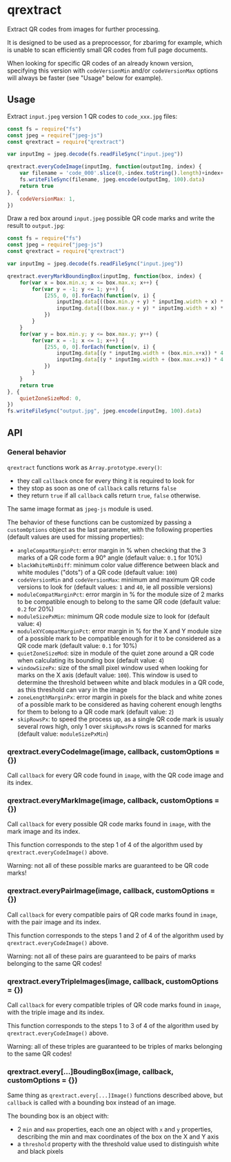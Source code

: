 # qrextract

Extract QR codes from images for further processing.

It is designed to be used as a preprocessor, for zbarimg for example, which is unable to scan efficiently small QR codes from full page documents.

When looking for specific QR codes of an already known version, specifying this version with `codeVersionMin` and/or `codeVersionMax` options will always be faster (see "Usage" below for example).

## Usage

Extract `input.jpeg` version 1 QR codes to `code_xxx.jpg` files:

```js
const fs = require("fs")
const jpeg = require("jpeg-js")
const qrextract = require("qrextract")

var inputImg = jpeg.decode(fs.readFileSync("input.jpeg"))

qrextract.everyCodeImage(inputImg, function(outputImg, index) {
	var filename = 'code_000'.slice(0,-index.toString().length)+index+'.jpg'
	fs.writeFileSync(filename, jpeg.encode(outputImg, 100).data)
	return true
}, {
	codeVersionMax: 1,
})
```

Draw a red box around `input.jpeg` possible QR code marks and write the result to `output.jpg`:

```js
const fs = require("fs")
const jpeg = require("jpeg-js")
const qrextract = require("qrextract")

var inputImg = jpeg.decode(fs.readFileSync("input.jpeg"))

qrextract.everyMarkBoundingBox(inputImg, function(box, index) {
	for(var x = box.min.x; x <= box.max.x; x++) {
		for(var y = -1; y <= 1; y++) {
			[255, 0, 0].forEach(function(v, i) {
				inputImg.data[((box.min.y + y) * inputImg.width + x) * 4 + i] = v
				inputImg.data[((box.max.y + y) * inputImg.width + x) * 4 + i] = v
			})
		}
	}
	for(var y = box.min.y; y <= box.max.y; y++) {
		for(var x = -1; x <= 1; x++) {
			[255, 0, 0].forEach(function(v, i) {
				inputImg.data[(y * inputImg.width + (box.min.x+x)) * 4 + i] = v
				inputImg.data[(y * inputImg.width + (box.max.x+x)) * 4 + i] = v
			})
		}
	}
	return true
}, {
	quietZoneSizeMod: 0,
})
fs.writeFileSync("output.jpg", jpeg.encode(inputImg, 100).data)
```

## API

### General behavior

`qrextract` functions work as `Array.prototype.every()`:
- they call `callback` once for every thing it is required to look for
- they stop as soon as one of `callback` calls returns `false`
- they return `true` if all `callback` calls return `true`, `false` otherwise.

The same image format as `jpeg-js` module is used.

The behavior of these functions can be customized by passing a `customOptions` object as the last parameter, with the following properties (default values are used for missing properties):
- `angleCompatMarginPct`: error margin in % when checking that the 3 marks of a QR code form a 90° angle (default value: `0.1` for 10%)
- `blackWhiteMinDiff`: minimum color value difference between black and white modules ("dots") of a QR code (default value: `100`)
- `codeVersionMin` and `codeVersionMax`: minimum and maximum QR code versions to look for (default values: `1` and `40`, ie all possible versions)
- `moduleCompatMarginPct`: error margin in % for the module size of 2 marks to be compatible enough to belong to the same QR code (default value: `0.2` for 20%)
- `moduleSizePxMin`: minimum QR code module size to look for (default value: `4`)
- `moduleXYCompatMarginPct`: error margin in % for the X and Y module size of a possible mark to be compatible enough for it to be considered as a QR code mark (default value: `0.1` for 10%)
- `quietZoneSizeMod`: size in module of the quiet zone around a QR code when calculating its bounding box (default value: `4`)
- `windowSizePx`: size of the small pixel window used when looking for marks on the X axis (default value: `100`). This window is used to determine the threshold between white and black modules in a QR code, as this threshold can vary in the image
- `zoneLengthMarginPx`: error margin in pixels for the black and white zones of a possible mark to be considered as having coherent enough lengths for them to belong to a QR code mark (default value: `2`)
- `skipRowsPx`: to speed the process up, as a single QR code mark is usualy several rows high, only 1 over `skipRowsPx` rows is scanned for marks (default value: `moduleSizePxMin`)

### qrextract.everyCodeImage(image, callback, customOptions = {})

Call `callback` for every QR code found in `image`, with the QR code image and its index.

### qrextract.everyMarkImage(image, callback, customOptions = {})

Call `callback` for every possible QR code marks found in `image`, with the mark image and its index.

This function corresponds to the step 1 of 4 of the algorithm used by `qrextract.everyCodeImage()` above.

Warning: not all of these possible marks are guaranteed to be QR code marks!

### qrextract.everyPairImage(image, callback, customOptions = {})

Call `callback` for every compatible pairs of QR code marks found in `image`, with the pair image and its index.

This function corresponds to the steps 1 and 2 of 4 of the algorithm used by `qrextract.everyCodeImage()` above.

Warning: not all of these pairs are guaranteed to be pairs of marks belonging to the same QR codes!

### qrextract.everyTripleImages(image, callback, customOptions = {})

Call `callback` for every compatible triples of QR code marks found in `image`, with the triple image and its index.

This function corresponds to the steps 1 to 3 of 4 of the algorithm used by `qrextract.everyCodeImage()` above.

Warning: all of these triples are guaranteed to be triples of marks belonging to the same QR codes!

### qrextract.every[...]BoudingBox(image, callback, customOptions = {})

Same thing as `qrextract.every[...]Image()` functions described above, but `callback` is called with a bounding box instead of an image.

The bounding box is an object with:
- 2 `min` and `max` properties, each one an object with `x` and `y` properties, describing the min and max coordinates of the box on the X and Y axis
- a `threshold` property with the threshold value used to distinguish white and black pixels
